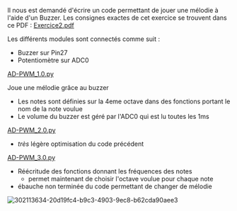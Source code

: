 Il nous est demandé d'écrire un code permettant de jouer une mélodie à l'aide d'un Buzzer.
Les consignes exactes de cet exercice se trouvent dans ce PDF : [Exercice2.pdf](https://github.com/user-attachments/files/17187555/Exercice2.pdf)

Les différents modules sont connectés comme suit :
- Buzzer sur Pin27
- Potentiomètre sur ADC0

[AD-PWM_1.0.py](https://github.com/hepl-Heusdain/smartcities/blob/main/AD-PWM/AD-PWM_1.0.py)

Joue une mélodie grâce au buzzer
- Les notes sont définies sur la 4eme octave dans des fonctions portant le nom de la note voulue
- Le volume du buzzer est géré par l'ADC0 qui est lu toutes les 1ms

[AD-PWM_2.0.py](https://github.com/hepl-Heusdain/smartcities/blob/main/AD-PWM/AD-PWM_2.0.py)

- *très* légère optimisation du code précédent

[AD-PWM_3.0.py](https://github.com/hepl-Heusdain/smartcities/blob/main/AD-PWM/AD-PWM_3.0.py)

- Réécritude des fonctions donnant les fréquences des notes
    - permet maintenant de choisir l'octave voulue pour chaque note
- ébauche non terminée du code permettant de changer de mélodie

![302113634-20d19fc4-b9c3-4903-9ec8-b62cda90aee3](https://github.com/user-attachments/assets/ce8e1dc2-699c-4c7a-8bf7-f8bdfdcd9692)

